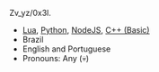 Zv_yz/0x3l.
  * [Lua](https://lua.org), [Python](https://python.org/), [NodeJS](https://nodejs.org/en/), [C++ (Basic)](https://www.cplusplus.com/)
  * Brazil
  * English and Portuguese
  * Pronouns: Any (💀)
